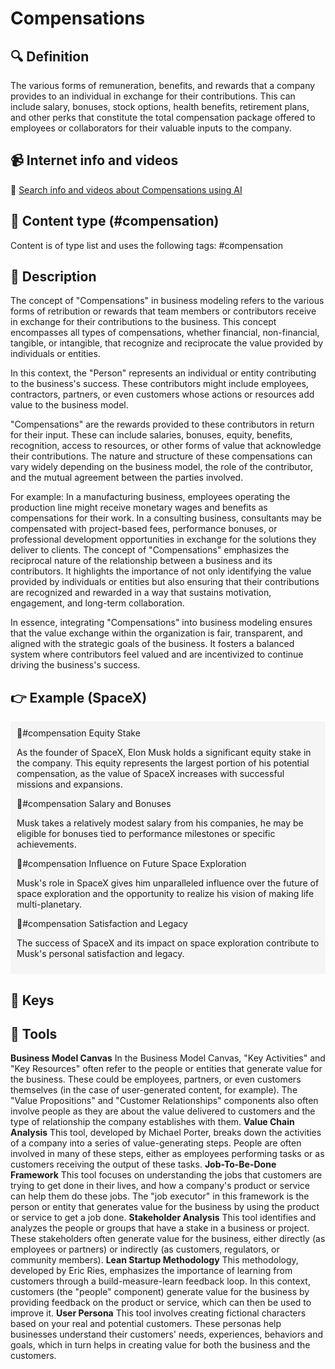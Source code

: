 
# Compensations


## 🔍 Definition
The various forms of remuneration, benefits, and rewards that a company provides to an individual in exchange for their contributions. This can include salary, bonuses, stock options, health benefits, retirement plans, and other perks that constitute the total compensation package offered to employees or collaborators for their valuable inputs to the company.


## 📹 Internet info and videos
🤖 [Search info and videos about Compensations using AI](https://www.perplexity.ai/search?q=videos+about+Compensations:+
)

## 📰 Content type (#compensation)
Content is of type list and uses the following tags: #compensation


## 📖 Description
The concept of "Compensations" in business modeling refers to the various forms of retribution or rewards that team members or contributors receive in exchange for their contributions to the business. This concept encompasses all types of compensations, whether financial, non-financial, tangible, or intangible, that recognize and reciprocate the value provided by individuals or entities.

In this context, the "Person" represents an individual or entity contributing to the business's success. These contributors might include employees, contractors, partners, or even customers whose actions or resources add value to the business model.

"Compensations" are the rewards provided to these contributors in return for their input. These can include salaries, bonuses, equity, benefits, recognition, access to resources, or other forms of value that acknowledge their contributions. The nature and structure of these compensations can vary widely depending on the business model, the role of the contributor, and the mutual agreement between the parties involved.

For example: In a manufacturing business, employees operating the production line might receive monetary wages and benefits as compensations for their work. In a consulting business, consultants may be compensated with project-based fees, performance bonuses, or professional development opportunities in exchange for the solutions they deliver to clients. The concept of "Compensations" emphasizes the reciprocal nature of the relationship between a business and its contributors. It highlights the importance of not only identifying the value provided by individuals or entities but also ensuring that their contributions are recognized and rewarded in a way that sustains motivation, engagement, and long-term collaboration.

In essence, integrating "Compensations" into business modeling ensures that the value exchange within the organization is fair, transparent, and aligned with the strategic goals of the business. It fosters a balanced system where contributors feel valued and are incentivized to continue driving the business's success.

## 👉 Example (SpaceX)

<div style="background-color: #f5f5f5; padding: 10px;">💸#compensation Equity Stake

As the founder of SpaceX, Elon Musk holds a significant equity stake in the company. This equity represents the largest portion of his potential compensation, as the value of SpaceX increases with successful missions and expansions.

💸#compensation Salary and Bonuses

Musk takes a relatively modest salary from his companies, he may be eligible for bonuses tied to performance milestones or specific achievements.

💸#compensation Influence on Future Space Exploration

Musk's role in SpaceX gives him unparalleled influence over the future of space exploration and the opportunity to realize his vision of making life multi-planetary.

💸#compensation Satisfaction and Legacy

The success of SpaceX and its impact on space exploration contribute to Musk's personal satisfaction and legacy.
</div>

## 🔑 Keys



## 🧰 Tools
**Business Model Canvas**
In the Business Model Canvas, "Key Activities" and "Key Resources" often refer to the people or entities that generate value for the business. These could be employees, partners, or even customers themselves (in the case of user-generated content, for example). The "Value Propositions" and "Customer Relationships" components also often involve people as they are about the value delivered to customers and the type of relationship the company establishes with them.
**Value Chain Analysis**
This tool, developed by Michael Porter, breaks down the activities of a company into a series of value-generating steps. People are often involved in many of these steps, either as employees performing tasks or as customers receiving the output of these tasks.
**Job-To-Be-Done Framework**
This tool focuses on understanding the jobs that customers are trying to get done in their lives, and how a company's product or service can help them do these jobs. The "job executor" in this framework is the person or entity that generates value for the business by using the product or service to get a job done.
**Stakeholder Analysis**
This tool identifies and analyzes the people or groups that have a stake in a business or project. These stakeholders often generate value for the business, either directly (as employees or partners) or indirectly (as customers, regulators, or community members).
**Lean Startup Methodology**
This methodology, developed by Eric Ries, emphasizes the importance of learning from customers through a build-measure-learn feedback loop. In this context, customers (the "people" component) generate value for the business by providing feedback on the product or service, which can then be used to improve it.
**User Persona**
This tool involves creating fictional characters based on your real and potential customers. These personas help businesses understand their customers' needs, experiences, behaviors and goals, which in turn helps in creating value for both the business and the customers.
